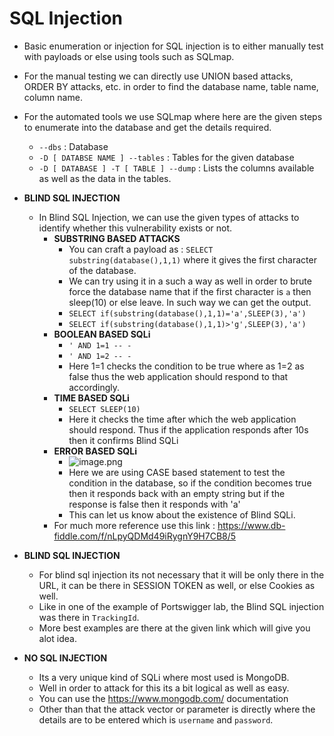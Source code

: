 # SQL Injection

- Basic enumeration or injection for SQL injection is to either manually test with payloads or else using tools such as SQLmap.
- For the manual testing we can directly use UNION based attacks, ORDER BY attacks, etc. in order to find the database name, table name, column name.
- For the automated tools we use SQLmap where here are the given steps to enumerate into the database and get the details required.
	- `--dbs` : Database
	- `-D [ DATABSE NAME ] --tables` : Tables for the given database
	- `-D [ DATABASE ] -T [ TABLE ] --dump` : Lists the columns available as well as the data in the tables.
- **BLIND SQL INJECTION**
	- In Blind SQL Injection, we can use the given types of attacks to identify whether this vulnerability exists or not.
		- **SUBSTRING BASED ATTACKS**
			- You can craft a payload as : `SELECT substring(database(),1,1)` where it gives the first character of the database.
			- We can try using it in a such a way as well in order to brute force the database name that if the first character is `a` then sleep(10) or else leave. In such way we can get the output.
			- `SELECT if(substring(database(),1,1)='a',SLEEP(3),'a')`
			- `SELECT if(substring(database(),1,1)>'g',SLEEP(3),'a')`
		- **BOOLEAN BASED SQLi**
			- `' AND 1=1 -- -`
			- `' AND 1=2 -- -`
			- Here 1=1 checks the condition to be true where as 1=2 as false thus the web application should respond to that accordingly.
		- **TIME BASED SQLi**
			- `SELECT SLEEP(10)`
			- Here it checks the time after which the web application should respond. Thus if the application responds after 10s then it confirms Blind SQLi
		- **ERROR BASED SQLi**
			- ![image.png](../../assets/image_1737020823461_0.png)
			- Here we are using CASE based statement to test the condition in the database, so if the condition becomes true then it responds back with an empty string but if the response is false then it responds with 'a'
			- This can let us know about the existence of Blind SQLi.
		- For much more reference use this link : https://www.db-fiddle.com/f/nLpyQDMd49iRygnY9H7CB8/5

- **BLIND SQL INJECTION**
	- For blind sql injection its not necessary that it will be only there in the URL, it can be there in SESSION TOKEN as well, or else Cookies as well.
	- Like in one of the example of Portswigger lab, the Blind SQL injection was there in `TrackingId`.
	- More best examples are there at the given link which will give you alot idea.
- **NO SQL INJECTION**
	- Its a very unique kind of SQLi where most used is MongoDB.
	- Well in order to attack for this its a bit logical as well as easy.
	- You can use the https://www.mongodb.com/ documentation
	- Other than that the attack vector or parameter is directly where the details are to be entered which is `username` and `password`.
